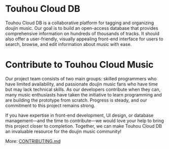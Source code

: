 # Touhou Cloud DB

Touhou Cloud DB is a collaborative platform for tagging and organizing doujin music. Our goal is to build an open-access
database that provides comprehensive information on hundreds of thousands of tracks.
It should also offer a user-friendly, visually appealing front-end interface for users to search, browse, and edit
information about music with ease.

# Contribute to Touhou Cloud Music

Our project team consists of two main groups: skilled programmers who have limited availability, and passionate doujin
music fans who have time but may lack technical skills. As our developers contribute when they can, many music
enthusiasts have taken the initiative to learn programming and are building the prototype from scratch. Progress is
steady, and our commitment to this project remains strong.

If you have expertise in front-end development, UI design, or database management—and the time to contribute—we would
love your help to bring this project closer to completion. Together, we can make Touhou Cloud DB an invaluable resource
for the doujin music community!

More: [CONTRIBUTING.md](./CONTRIBUTING.md)